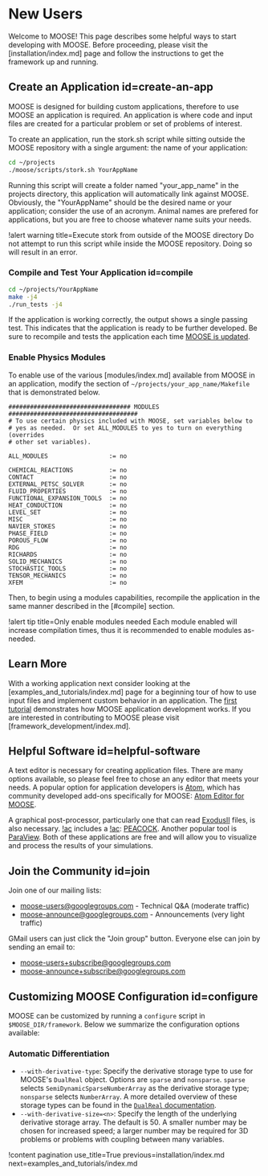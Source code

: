 # New Users

Welcome to MOOSE! This page describes some helpful ways to start developing with MOOSE. Before proceeding, please visit the [installation/index.md] page and follow the instructions to get the framework up and running.

## Create an Application id=create-an-app

MOOSE is designed for building custom applications, therefore to use MOOSE an application is required. An application is where code and input files are created for a particular problem or set of problems of interest.

To create an application, run the stork.sh script while sitting outside the MOOSE repository with
a single argument: the name of your application:

```bash
cd ~/projects
./moose/scripts/stork.sh YourAppName
```

Running this script will create a folder named "your_app_name" in the projects directory, this
application will automatically link against MOOSE. Obviously, the "YourAppName" should be the desired
name or your application; consider the use of an acronym. Animal names are prefered for
applications, but you are free to choose whatever name suits your needs.

!alert warning title=Execute stork from outside of the MOOSE directory
Do not attempt to run this script while inside the MOOSE repository. Doing so will result in an error.

### Compile and Test Your Application id=compile

```bash
cd ~/projects/YourAppName
make -j4
./run_tests -j4
```

If the application is working correctly, the output shows a single passing test. This indicates that
the application is ready to be further developed. Be sure to recompile and tests the application each time [MOOSE is updated](installation/index.md#update).

### Enable Physics Modules

To enable use of the various [modules/index.md] available from MOOSE in an application, modify the section of `~/projects/your_app_name/Makefile` that is demonstrated below.

```script
################################## MODULES ####################################
# To use certain physics included with MOOSE, set variables below to
# yes as needed.  Or set ALL_MODULES to yes to turn on everything (overrides
# other set variables).

ALL_MODULES                 := no

CHEMICAL_REACTIONS          := no
CONTACT                     := no
EXTERNAL_PETSC_SOLVER       := no
FLUID_PROPERTIES            := no
FUNCTIONAL_EXPANSION_TOOLS  := no
HEAT_CONDUCTION             := no
LEVEL_SET                   := no
MISC                        := no
NAVIER_STOKES               := no
PHASE_FIELD                 := no
POROUS_FLOW                 := no
RDG                         := no
RICHARDS                    := no
SOLID_MECHANICS             := no
STOCHASTIC_TOOLS            := no
TENSOR_MECHANICS            := no
XFEM                        := no
```

Then, to begin using a modules capabilities, recompile the application in the same manner described in the [#compile] section.

!alert tip title=Only enable modules needed
Each module enabled will increase compilation times, thus it is recommended to enable modules as-needed.

## Learn More

With a working application next consider looking at the [examples_and_tutorials/index.md] page for a beginning tour of how to use input
files and implement custom behavior in an application. The [first tutorial](tutorial01_app_development/index.md) demonstrates how MOOSE application development works. If you are interested in contributing to MOOSE please visit [framework_development/index.md].

## Helpful Software id=helpful-software

A text editor is necessary for creating application files. There are many options available, so please feel free to chose an any editor that meets your needs. A popular option for application developers is [Atom](https://atom.io), which has community developed add-ons specifically for MOOSE: [Atom Editor for MOOSE](Atom_Editor.md).

A graphical post-processor, particularly one that can read [ExodusII](https://prod-ng.sandia.gov/techlib-noauth/access-control.cgi/1992/922137.pdf) files, is also necessary. [!ac](MOOSE) includes a [!ac](GUI): [PEACOCK](application_usage/peacock.md). Another popular tool is [ParaView](https://www.paraview.org/). Both of these applications are free and will allow you to visualize and process the results of your simulations.

## Join the Community id=join

Join one of our mailing lists:

- [moose-users@googlegroups.com](https://groups.google.com/forum/#!forum/moose-users) - Technical Q&A (moderate traffic)
- [moose-announce@googlegroups.com](https://groups.google.com/forum/#!forum/moose-announce) - Announcements (very light traffic)

GMail users can just click the "Join group" button.
Everyone else can join by sending an email to:

- moose-users+subscribe@googlegroups.com
- moose-announce+subscribe@googlegroups.com

## Customizing MOOSE Configuration id=configure

MOOSE can be customized by running a `configure` script in
`$MOOSE_DIR/framework`. Below we summarize the configuration options available:

### Automatic Differentiation

- `--with-derivative-type`: Specify the derivative storage type to use for
  MOOSE's `DualReal` object. Options are `sparse` and `nonsparse`. `sparse`
  selects `SemiDynamicSparseNumberArray` as the derivative storage type;
  `nonsparse` selects `NumberArray`. A more detailed overview of these storage
  types can be found in the [`DualReal` documentation](/DualReal.md).
- `--with-derivative-size=<n>`: Specify the length of the underlying derivative
  storage array. The default is 50. A smaller number may be chosen for increased
  speed; a larger number may be required for 3D problems or problems with
  coupling between many variables.

!content pagination use_title=True
                    previous=installation/index.md
                    next=examples_and_tutorials/index.md
